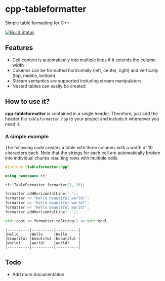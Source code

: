# cpp-tableformatter
Simple table formatting for C++

[![Build Status](https://travis-ci.org/ToniBig/cpp-tableformatter.svg?branch=master)](https://travis-ci.org/ToniBig/cpp-tableformatter)

## Features

* Cell content is automatically into multiple lines if it extends the column width
* Columns can be formatted horizontally (left, center, right) and vertically (top, middle, bottom)
* Stream semantics are supported including stream manipulators
* Nested tables can easily be created 

## How to use it?

**cpp-tableformatter** is contained in a single header. Therefore, just add the header file `tableformatter.hpp` 
to your project and include it whereever you need it.

### A simple example

The following code creates a table with three columns with a width of 10 characters each. Note that the strings 
for each cell are automatically broken into individual chunks resulting rows with multiple cells.

```c++
#include "tableformatter.hpp"

using namespace tf;

tf::TableFormatter formatter(3, 10);

formatter.addHorizontalLine('-');
formatter << "Hello beautiful world!";
formatter << "Hello beautiful world!";
formatter << "Hello beautiful world!";
formatter.addHorizontalLine('-');

std::cout << formatter.toString() << std::endl;
```

```
|----------|----------|----------|
|Hello     |Hello     |Hello     |
|beautiful |beautiful |beautiful |
|world!    |world!    |world!    |
|----------|----------|----------|
```

## Todo

* Add more documentation
